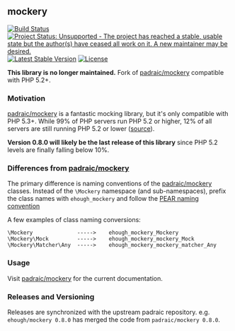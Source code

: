## mockery

[![Build Status](https://secure.travis-ci.org/ehough/mockery.png)](http://travis-ci.org/ehough/mockery)
[![Project Status: Unsupported - The project has reached a stable, usable state but the author(s) have ceased all work on it. A new maintainer may be desired.](http://www.repostatus.org/badges/latest/unsupported.svg)](http://www.repostatus.org/#unsupported)
[![Latest Stable Version](https://poser.pugx.org/ehough/mockery/v/stable)](https://packagist.org/packages/ehough/mockery)
[![License](https://poser.pugx.org/ehough/mockery/license)](https://packagist.org/packages/ehough/mockery)

**This library is no longer maintained.** Fork of [padraic/mockery](https://github.com/padraic/mockery) compatible with PHP 5.2+.

### Motivation

[padraic/mockery](https://github.com/padraic/mockery) is a fantastic mocking library, but it's only compatible with
PHP 5.3+. While 99% of PHP servers run PHP 5.2 or higher, 12% of all servers are still running PHP 5.2 or lower
([source](http://w3techs.com/technologies/details/pl-php/5/all)).

**Version 0.8.0 will likely be the last release of this library** since PHP 5.2 levels are finally falling below 10%.


### Differences from [padraic/mockery](https://github.com/padraic/mockery)

The primary difference is naming conventions of the [padraic/mockery](https://github.com/padraic/mockery) classes.
Instead of the `\Mockery` namespace (and sub-namespaces), prefix the class names
with `ehough_mockery` and follow the [PEAR naming convention](http://pear.php.net/manual/en/standards.php)

A few examples of class naming conversions:

    \Mockery              ----->    ehough_mockery_Mockery
    \Mockery\Mock         ----->    ehough_mockery_mockery_Mock
    \Mockery\Matcher\Any  ----->    ehough_mockery_mockery_matcher_Any

### Usage

Visit [padraic/mockery](https://github.com/padraic/mockery) for the current documentation.

### Releases and Versioning

Releases are synchronized with the upstream padraic repository. e.g. `ehough/mockery 0.8.0` has merged the code
from `padraic/mockery 0.8.0`.